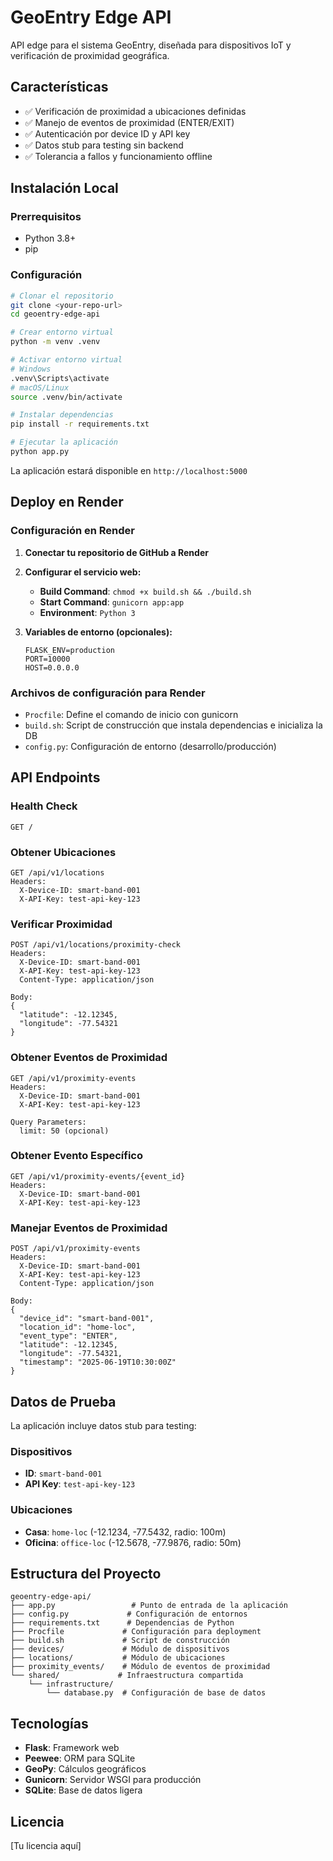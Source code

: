 # GeoEntry Edge API

API edge para el sistema GeoEntry, diseñada para dispositivos IoT y verificación de proximidad geográfica.

## Características

- ✅ Verificación de proximidad a ubicaciones definidas
- ✅ Manejo de eventos de proximidad (ENTER/EXIT)
- ✅ Autenticación por device ID y API key
- ✅ Datos stub para testing sin backend
- ✅ Tolerancia a fallos y funcionamiento offline

## Instalación Local

### Prerrequisitos
- Python 3.8+
- pip

### Configuración
```bash
# Clonar el repositorio
git clone <your-repo-url>
cd geoentry-edge-api

# Crear entorno virtual
python -m venv .venv

# Activar entorno virtual
# Windows
.venv\Scripts\activate
# macOS/Linux
source .venv/bin/activate

# Instalar dependencias
pip install -r requirements.txt

# Ejecutar la aplicación
python app.py
```

La aplicación estará disponible en `http://localhost:5000`

## Deploy en Render

### Configuración en Render

1. **Conectar tu repositorio de GitHub a Render**

2. **Configurar el servicio web:**
   - **Build Command**: `chmod +x build.sh && ./build.sh`
   - **Start Command**: `gunicorn app:app`
   - **Environment**: `Python 3`

3. **Variables de entorno (opcionales):**
   ```
   FLASK_ENV=production
   PORT=10000
   HOST=0.0.0.0
   ```

### Archivos de configuración para Render

- `Procfile`: Define el comando de inicio con gunicorn
- `build.sh`: Script de construcción que instala dependencias e inicializa la DB
- `config.py`: Configuración de entorno (desarrollo/producción)

## API Endpoints

### Health Check
```
GET /
```

### Obtener Ubicaciones
```
GET /api/v1/locations
Headers:
  X-Device-ID: smart-band-001
  X-API-Key: test-api-key-123
```

### Verificar Proximidad
```
POST /api/v1/locations/proximity-check
Headers:
  X-Device-ID: smart-band-001
  X-API-Key: test-api-key-123
  Content-Type: application/json

Body:
{
  "latitude": -12.12345,
  "longitude": -77.54321
}
```

### Obtener Eventos de Proximidad
```
GET /api/v1/proximity-events
Headers:
  X-Device-ID: smart-band-001
  X-API-Key: test-api-key-123

Query Parameters:
  limit: 50 (opcional)
```

### Obtener Evento Específico
```
GET /api/v1/proximity-events/{event_id}
Headers:
  X-Device-ID: smart-band-001
  X-API-Key: test-api-key-123
```

### Manejar Eventos de Proximidad
```
POST /api/v1/proximity-events
Headers:
  X-Device-ID: smart-band-001
  X-API-Key: test-api-key-123
  Content-Type: application/json

Body:
{
  "device_id": "smart-band-001",
  "location_id": "home-loc",
  "event_type": "ENTER",
  "latitude": -12.12345,
  "longitude": -77.54321,
  "timestamp": "2025-06-19T10:30:00Z"
}
```

## Datos de Prueba

La aplicación incluye datos stub para testing:

### Dispositivos
- **ID**: `smart-band-001`
- **API Key**: `test-api-key-123`

### Ubicaciones
- **Casa**: `home-loc` (-12.1234, -77.5432, radio: 100m)
- **Oficina**: `office-loc` (-12.5678, -77.9876, radio: 50m)

## Estructura del Proyecto

```
geoentry-edge-api/
├── app.py                 # Punto de entrada de la aplicación
├── config.py             # Configuración de entornos
├── requirements.txt      # Dependencias de Python
├── Procfile             # Configuración para deployment
├── build.sh             # Script de construcción
├── devices/             # Módulo de dispositivos
├── locations/           # Módulo de ubicaciones
├── proximity_events/    # Módulo de eventos de proximidad
└── shared/             # Infraestructura compartida
    └── infrastructure/
        └── database.py  # Configuración de base de datos
```

## Tecnologías

- **Flask**: Framework web
- **Peewee**: ORM para SQLite
- **GeoPy**: Cálculos geográficos
- **Gunicorn**: Servidor WSGI para producción
- **SQLite**: Base de datos ligera

## Licencia

[Tu licencia aquí]
